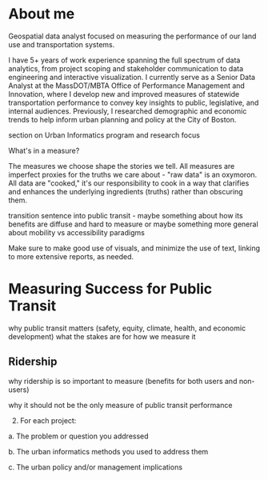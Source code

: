 # About me
Geospatial data analyst focused on measuring the performance of our land use and transportation systems. 

I have 5+ years of work experience spanning the full spectrum of data analytics, from project scoping and stakeholder communication to data engineering and interactive visualization. I currently serve as a Senior Data Analyst at the MassDOT/MBTA Office of Performance Management and Innovation, where I develop new and improved measures of statewide transportation performance to convey key insights to public, legislative, and internal audiences. Previously, I researched demographic and economic trends to help inform urban planning and policy at the City of Boston. 

section on Urban Informatics program and research focus

What's in a measure?

The measures we choose shape the stories we tell. All measures are imperfect proxies for the truths we care about - "raw data" is an oxymoron. All data are "cooked," it's our responsibility to cook in a way that clarifies and enhances the underlying ingredients (truths) rather than obscuring them. 

transition sentence into public transit - maybe something about how its benefits are diffuse and hard to measure
or maybe something more general about mobility vs accessibility paradigms

Make sure to make good use of visuals, and minimize the use of text, linking to more extensive reports, as needed.



# Measuring Success for Public Transit
why public transit matters (safety, equity, climate, health, and economic development)
what the stakes are for how we measure it

## Ridership
why ridership is so important to measure (benefits for both users and non-users)

why it should not be the only measure of public transit performance 

2. For each project:

a. The problem or question you addressed

b. The urban informatics methods you used to address them

c. The urban policy and/or management implications